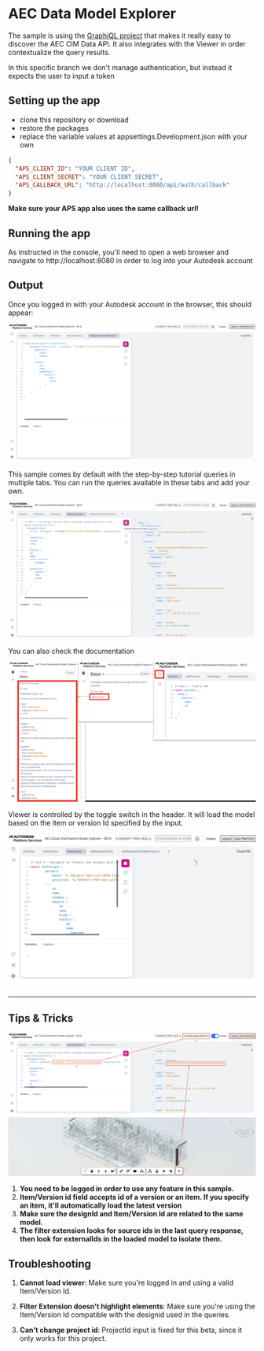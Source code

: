 # AEC Data Model Explorer

The sample is using the [GraphiQL project](https://github.com/graphql/graphiql) that makes it really easy to discover the AEC CIM Data API.
It also integrates with the Viewer in order contextualize the query results.

In this specific branch we don't manage authentication, but instead it expects the user to input a token

## Setting up the app

- clone this repository or download
- restore the packages
- replace the variable values at appsettings.Development.json with your own

```json
{
  "APS_CLIENT_ID": "YOUR CLIENT ID",
  "APS_CLIENT_SECRET": "YOUR CLIENT SECRET",
  "APS_CALLBACK_URL": "http://localhost:8080/api/auth/callback"
}
```

**Make sure your APS app also uses the same callback url!**

## Running the app

As instructed in the console, you'll need to open a web browser and navigate to http://localhost:8080 in order to log into your Autodesk account

## Output

Once you logged in with your Autodesk account in the browser, this should appear:

![GraphiQL](./readme/GraphiQL.png)

This sample comes by default with the step-by-step tutorial queries in multiple tabs. You can run the queries available in these tabs and add your own.

![Queries](./readme/Queries.png)

You can also check the documentation

![Docs](./readme/Docs.png)

Viewer is controlled by the toggle switch in the header. It will load the model based on the item or version Id specified by the input.

![workflow](./readme/workflow.gif)

---

## Tips & Tricks

![Tips](./readme/Tips.png)

1. **You need to be logged in order to use any feature in this sample.**
2. **Item/Version id field accepts id of a version or an item. If you specify an item, it'll automatically load the latest version**
3. **Make sure the designId and Item/Version Id are related to the same model.**
4. **The filter extension looks for source ids in the last query response, then look for externalIds in the loaded model to isolate them.**

## Troubleshooting

1. **Cannot load viewer**: Make sure you're logged in and using a valid Item/Version Id.

2. **Filter Extension doesn't highlight elements**: Make sure you're using the Item/Version Id compatible with the designid used in the queries.

3. **Can't change project id**: ProjectId input is fixed for this beta, since it only works for this project.
